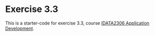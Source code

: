 # Exercise 3.3

This is a starter-code for exercise 3.3,
course [IDATA2306 Application Development](https://www.ntnu.edu/studies/courses/IDATA2306). 
